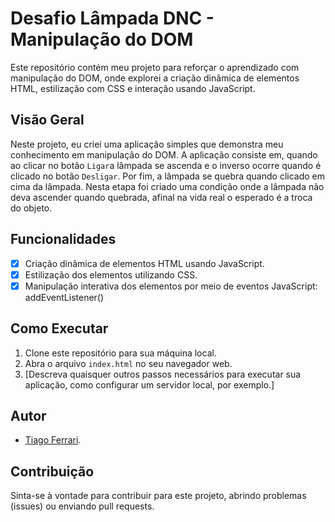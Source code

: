 # Desafio Lâmpada DNC - Manipulação do DOM

Este repositório contém meu projeto para reforçar o aprendizado com manipulação do DOM, onde explorei a criação dinâmica de elementos HTML, estilização com CSS e interação usando JavaScript.

## Visão Geral

Neste projeto, eu criei uma aplicação simples que demonstra meu conhecimento em manipulação do DOM. 
A aplicação consiste em, quando ao clicar no botão `Ligar`a lâmpada se ascenda e o inverso ocorre quando é clicado no botão `Desligar`. 
Por fim, a lâmpada se quebra quando clicado em cima da lâmpada. Nesta etapa foi criado uma condição onde a lâmpada não deva ascender quando quebrada, afinal na vida real o esperado é a troca do objeto.

## Funcionalidades

- [x] Criação dinâmica de elementos HTML usando JavaScript.
- [x] Estilização dos elementos utilizando CSS.
- [x] Manipulação interativa dos elementos por meio de eventos JavaScript: addEventListener()

## Como Executar

1. Clone este repositório para sua máquina local.
2. Abra o arquivo `index.html` no seu navegador web.
3. [Descreva quaisquer outros passos necessários para executar sua aplicação, como configurar um servidor local, por exemplo.]

## Autor

- [Tiago Ferrari](https://github.com/tiagoferrari-projects/).

## Contribuição

Sinta-se à vontade para contribuir para este projeto, abrindo problemas (issues) ou enviando pull requests.


